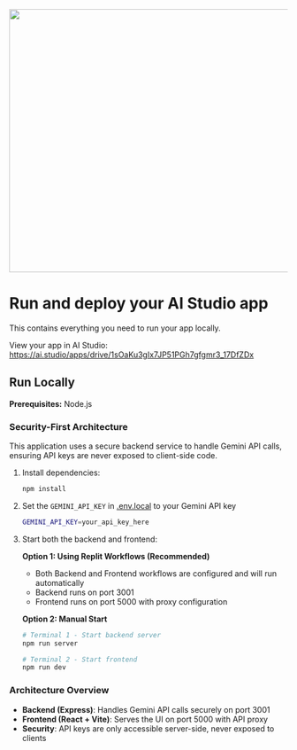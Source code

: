 <div align="center">
<img width="1200" height="475" alt="GHBanner" src="https://github.com/user-attachments/assets/0aa67016-6eaf-458a-adb2-6e31a0763ed6" />
</div>

# Run and deploy your AI Studio app

This contains everything you need to run your app locally.

View your app in AI Studio: https://ai.studio/apps/drive/1sOaKu3gIx7JP51PGh7gfgmr3_17DfZDx

## Run Locally

**Prerequisites:**  Node.js

### Security-First Architecture
This application uses a secure backend service to handle Gemini API calls, ensuring API keys are never exposed to client-side code.

1. Install dependencies:
   ```bash
   npm install
   ```

2. Set the `GEMINI_API_KEY` in [.env.local](.env.local) to your Gemini API key
   ```bash
   GEMINI_API_KEY=your_api_key_here
   ```

3. Start both the backend and frontend:
   
   **Option 1: Using Replit Workflows (Recommended)**
   - Both Backend and Frontend workflows are configured and will run automatically
   - Backend runs on port 3001
   - Frontend runs on port 5000 with proxy configuration
   
   **Option 2: Manual Start**
   ```bash
   # Terminal 1 - Start backend server
   npm run server
   
   # Terminal 2 - Start frontend
   npm run dev
   ```

### Architecture Overview
- **Backend (Express)**: Handles Gemini API calls securely on port 3001
- **Frontend (React + Vite)**: Serves the UI on port 5000 with API proxy
- **Security**: API keys are only accessible server-side, never exposed to clients
